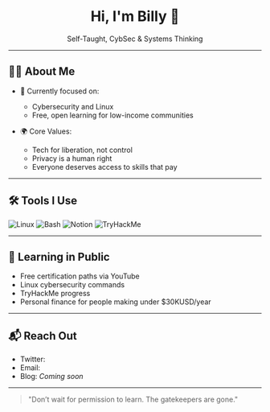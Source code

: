 <h1 align="center">Hi, I'm Billy 👋</h1>
<p align="center">Self-Taught, CybSec & Systems Thinking</p>

---

## 👨‍💻 About Me

- 🔭 Currently focused on:  
  - Cybersecurity and Linux  
  - Free, open learning for low-income communities  

- 🌍 Core Values:  
  - Tech for liberation, not control  
  - Privacy is a human right  
  - Everyone deserves access to skills that pay

---

## 🛠️ Tools I Use

![Linux](https://img.shields.io/badge/Linux-FCC624?style=flat&logo=linux&logoColor=black)
![Bash](https://img.shields.io/badge/Bash-121011?style=flat&logo=gnubash)
![Notion](https://img.shields.io/badge/Notion-000000?style=flat&logo=notion&logoColor=white)
![TryHackMe](https://img.shields.io/badge/TryHackMe-212C42?style=flat&logo=tryhackme&logoColor=red)

---

## 🧪 Learning in Public

- Free certification paths via YouTube  
- Linux cybersecurity commands  
- TryHackMe progress  
- Personal finance for people making under $30KUSD/year  

---

## 📬 Reach Out

- Twitter:  
- Email: 
- Blog: *Coming soon*

---

> "Don’t wait for permission to learn. The gatekeepers are gone."
